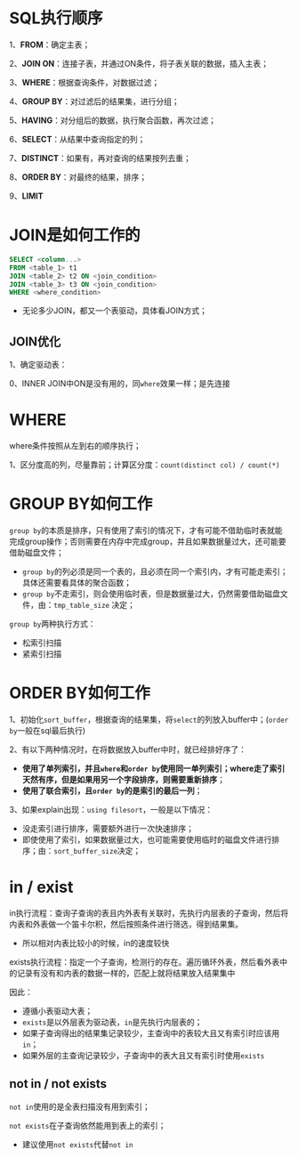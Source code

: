 # SQL执行顺序

1、**FROM**：确定主表；

2、**JOIN ON**：连接子表，并通过ON条件，将子表关联的数据，插入主表；

3、**WHERE**：根据查询条件，对数据过滤；

4、**GROUP BY**：对过滤后的结果集，进行分组；

5、**HAVING**：对分组后的数据，执行聚合函数，再次过滤；

6、**SELECT**：从结果中查询指定的列；

7、**DISTINCT**：如果有，再对查询的结果按列去重；

8、**ORDER BY**：对最终的结果，排序；

9、**LIMIT**


# JOIN是如何工作的
```sql
SELECT <column...> 
FROM <table_1> t1
JOIN <table_2> t2 ON <join_condition>
JOIN <table_3> t3 ON <join_condition>
WHERE <where_condition>
```
- 无论多少JOIN，都又一个表驱动，具体看JOIN方式；


## JOIN优化

1、确定驱动表：

0、INNER JOIN中ON是没有用的，同`where`效果一样；是先连接


# WHERE
where条件按照从左到右的顺序执行；

1、区分度高的列，尽量靠前；计算区分度：`count(distinct col) / count(*)`


# GROUP BY如何工作

`group by`的本质是排序，只有使用了索引的情况下，才有可能不借助临时表就能完成group操作；否则需要在内存中完成group，并且如果数据量过大，还可能要借助磁盘文件；
- `group by`的列必须是同一个表的，且必须在同一个索引内，才有可能走索引；具体还需要看具体的聚合函数；
- `group by`不走索引，则会使用临时表，但是数据量过大，仍然需要借助磁盘文件，由：`tmp_table_size` 决定；


`group by`两种执行方式：
- 松索引扫描
- 紧索引扫描


# ORDER BY如何工作

1、初始化`sort_buffer`，根据查询的结果集，将`select`的列放入buffer中；(`order by`一般在sql最后执行)

2、有以下两种情况时，在将数据放入buffer中时，就已经排好序了：
- **使用了单列索引，并且`where`和`order by`使用同一单列索引；where走了索引天然有序，但是如果用另一个字段排序，则需要重新排序**；
- **使用了联合索引，且`order by`的是索引的最后一列**；

3、如果explain出现：`using filesort`，一般是以下情况：
- 没走索引进行排序，需要额外进行一次快速排序；
- 即使使用了索引，如果数据量过大，也可能需要使用临时的磁盘文件进行排序；由：`sort_buffer_size`决定；


# in / exist

in执行流程：查询子查询的表且内外表有关联时，先执行内层表的子查询，然后将内表和外表做一个笛卡尔积，然后按照条件进行筛选，得到结果集。
- 所以相对内表比较小的时候，in的速度较快

exists执行流程：指定一个子查询，检测行的存在。遍历循环外表，然后看外表中的记录有没有和内表的数据一样的，匹配上就将结果放入结果集中

因此：
- 遵循小表驱动大表；
- `exists`是以外层表为驱动表，`in`是先执行内层表的；
- 如果子查询得出的结果集记录较少，主查询中的表较大且又有索引时应该用`in`；
- 如果外层的主查询记录较少，子查询中的表大且又有索引时使用`exists`

## not in / not exists

`not in`使用的是全表扫描没有用到索引；

`not exists`在子查询依然能用到表上的索引；

- 建议使用`not exists`代替`not in`